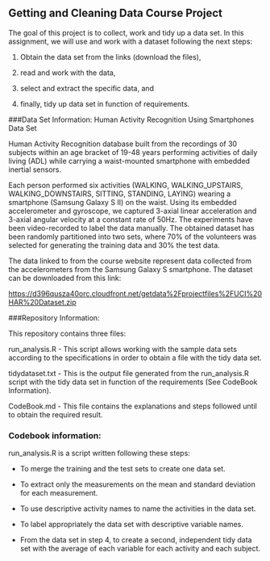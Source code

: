 ## Getting and Cleaning Data Course Project


The goal of this project is to collect, work and tidy up a data set. In this assignment, we will use and work with a dataset following the next steps:

1) Obtain the data set from the links (download the files), 

2) read and work with the data,

3) select and extract the specific data, and 

4) finally, tidy up data set in function of requirements. 



###Data Set Information: Human Activity Recognition Using Smartphones Data Set

Human Activity Recognition database built from the recordings of 30 subjects within an age bracket of 19-48 years performing activities of daily living (ADL) while carrying a waist-mounted smartphone with embedded inertial sensors.

Each person performed six activities (WALKING, WALKING_UPSTAIRS, WALKING_DOWNSTAIRS, SITTING, STANDING, LAYING) wearing a smartphone (Samsung Galaxy S II) on the waist. Using its embedded accelerometer and gyroscope, we captured 3-axial linear acceleration and 3-axial angular velocity at a constant rate of 50Hz. The experiments have been video-recorded to label the data manually. The obtained dataset has been randomly partitioned into two sets, where 70% of the volunteers was selected for generating the training data and 30% the test data. 


The data linked to from the course website represent data collected from the accelerometers from the Samsung Galaxy S smartphone. The dataset can be downloaded from this link:

https://d396qusza40orc.cloudfront.net/getdata%2Fprojectfiles%2FUCI%20HAR%20Dataset.zip


###Repository Information:

This repository contains three files:

run_analysis.R - This script allows working with the sample data sets according to the specifications in order to obtain a file with the tidy data set.

tidydataset.txt - This is the output file generated from the run_analysis.R script with the tidy data set in function of the requirements (See CodeBook Information). 

CodeBook.md - This file contains the explanations and steps followed until to obtain the required result.


### Codebook information:

run_analysis.R is a script written following these steps:

* To merge the training and the test sets to create one data set.

* To extract only the measurements on the mean and standard deviation for each measurement.

* To use descriptive activity names to name the activities in the data set.

* To label appropriately the data set with descriptive variable names.

* From the data set in step 4, to create a second, independent tidy data set with the average of each variable for each activity and each subject.